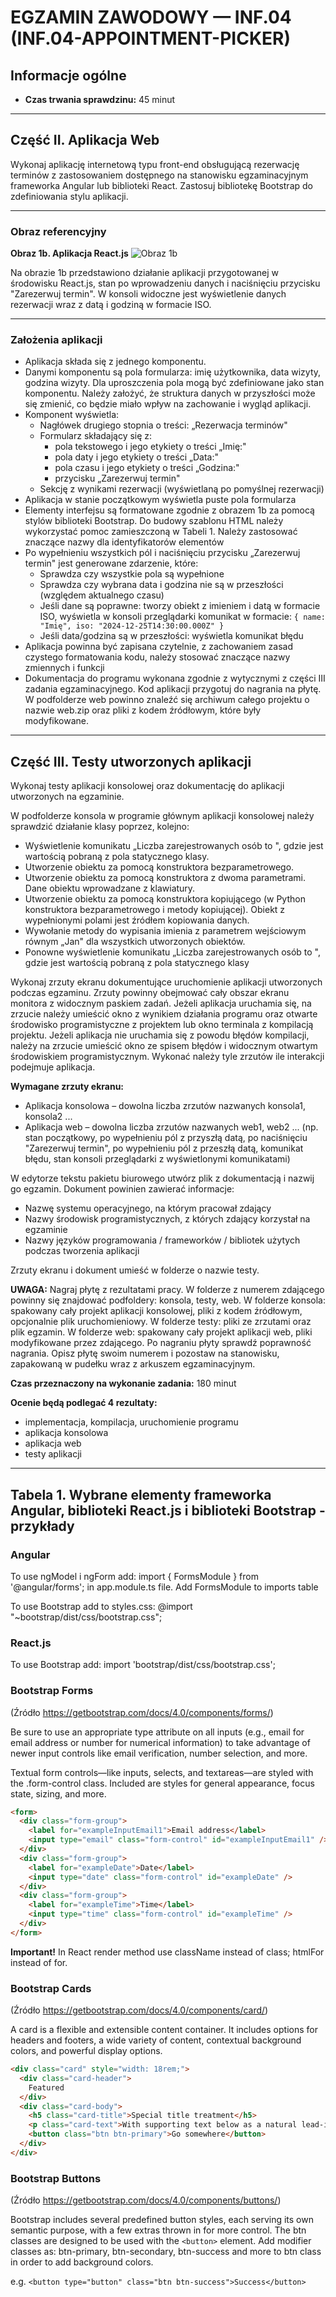 # EGZAMIN ZAWODOWY — INF.04 (INF.04-APPOINTMENT-PICKER)

## Informacje ogólne

- **Czas trwania sprawdzinu:** 45 minut

---

## Część II. Aplikacja Web

Wykonaj aplikację internetową typu front-end obsługującą rezerwację terminów z zastosowaniem dostępnego na stanowisku egzaminacyjnym frameworka Angular lub biblioteki React. Zastosuj bibliotekę Bootstrap do zdefiniowania stylu aplikacji.

---

### Obraz referencyjny

**Obraz 1b. Aplikacja React.js**
![Obraz 1b](img/appointment-preview.png)

Na obrazie 1b przedstawiono działanie aplikacji przygotowanej w środowisku React.js, stan po wprowadzeniu danych i naciśnięciu przycisku "Zarezerwuj termin".
W konsoli widoczne jest wyświetlenie danych rezerwacji wraz z datą i godziną w formacie ISO.

---

### Założenia aplikacji

- Aplikacja składa się z jednego komponentu.
- Danymi komponentu są pola formularza: imię użytkownika, data wizyty, godzina wizyty. Dla uproszczenia pola mogą być zdefiniowane jako stan komponentu. Należy założyć, że struktura danych w przyszłości może się zmienić, co będzie miało wpływ na zachowanie i wygląd aplikacji.
- Komponent wyświetla:
  - Nagłówek drugiego stopnia o treści: „Rezerwacja terminów"
  - Formularz składający się z:
    - pola tekstowego i jego etykiety o treści „Imię:"
    - pola daty i jego etykiety o treści „Data:"
    - pola czasu i jego etykiety o treści „Godzina:"
    - przycisku „Zarezerwuj termin"
  - Sekcję z wynikami rezerwacji (wyświetlaną po pomyślnej rezerwacji)
- Aplikacja w stanie początkowym wyświetla puste pola formularza
- Elementy interfejsu są formatowane zgodnie z obrazem 1b za pomocą stylów biblioteki Bootstrap. Do budowy szablonu HTML należy wykorzystać pomoc zamieszczoną w Tabeli 1. Należy zastosować znaczące nazwy dla identyfikatorów elementów
- Po wypełnieniu wszystkich pól i naciśnięciu przycisku „Zarezerwuj termin" jest generowane zdarzenie, które:
  - Sprawdza czy wszystkie pola są wypełnione
  - Sprawdza czy wybrana data i godzina nie są w przeszłości (względem aktualnego czasu)
  - Jeśli dane są poprawne: tworzy obiekt z imieniem i datą w formacie ISO, wyświetla w konsoli przeglądarki komunikat w formacie: `{ name: "Imię", iso: "2024-12-25T14:30:00.000Z" }`
  - Jeśli data/godzina są w przeszłości: wyświetla komunikat błędu
- Aplikacja powinna być zapisana czytelnie, z zachowaniem zasad czystego formatowania kodu, należy stosować znaczące nazwy zmiennych i funkcji
- Dokumentacja do programu wykonana zgodnie z wytycznymi z części III zadania egzaminacyjnego. Kod aplikacji przygotuj do nagrania na płytę. W podfolderze web powinno znaleźć się archiwum całego projektu o nazwie web.zip oraz pliki z kodem źródłowym, które były modyfikowane.

---

## Część III. Testy utworzonych aplikacji

Wykonaj testy aplikacji konsolowej oraz dokumentację do aplikacji utworzonych na egzaminie.

W podfolderze konsola w programie głównym aplikacji konsolowej należy sprawdzić działanie klasy poprzez, kolejno:

- Wyświetlenie komunikatu „Liczba zarejestrowanych osób to ", gdzie jest wartością pobraną z pola statycznego klasy.
- Utworzenie obiektu za pomocą konstruktora bezparametrowego.
- Utworzenie obiektu za pomocą konstruktora z dwoma parametrami. Dane obiektu wprowadzane z klawiatury.
- Utworzenie obiektu za pomocą konstruktora kopiującego (w Python konstruktora bezparametrowego i metody kopiującej). Obiekt z wypełnionymi polami jest źródłem kopiowania danych.
- Wywołanie metody do wypisania imienia z parametrem wejściowym równym „Jan" dla wszystkich utworzonych obiektów.
- Ponowne wyświetlenie komunikatu „Liczba zarejestrowanych osób to ", gdzie jest wartością pobraną z pola statycznego klasy

Wykonaj zrzuty ekranu dokumentujące uruchomienie aplikacji utworzonych podczas egzaminu. Zrzuty powinny obejmować cały obszar ekranu monitora z widocznym paskiem zadań. Jeżeli aplikacja uruchamia się, na zrzucie należy umieścić okno z wynikiem działania programu oraz otwarte środowisko programistyczne z projektem lub okno terminala z kompilacją projektu. Jeżeli aplikacja nie uruchamia się z powodu błędów kompilacji, należy na zrzucie umieścić okno ze spisem błędów i widocznym otwartym środowiskiem programistycznym. Wykonać należy tyle zrzutów ile interakcji podejmuje aplikacja.

**Wymagane zrzuty ekranu:**
- Aplikacja konsolowa – dowolna liczba zrzutów nazwanych konsola1, konsola2 ...
- Aplikacja web – dowolna liczba zrzutów nazwanych web1, web2 ... (np. stan początkowy, po wypełnieniu pól z przyszłą datą, po naciśnięciu "Zarezerwuj termin", po wypełnieniu pól z przeszłą datą, komunikat błędu, stan konsoli przeglądarki z wyświetlonymi komunikatami)

W edytorze tekstu pakietu biurowego utwórz plik z dokumentacją i nazwij go egzamin. Dokument powinien zawierać informacje:

- Nazwę systemu operacyjnego, na którym pracował zdający
- Nazwy środowisk programistycznych, z których zdający korzystał na egzaminie
- Nazwy języków programowania / frameworków / bibliotek użytych podczas tworzenia aplikacji

Zrzuty ekranu i dokument umieść w folderze o nazwie testy.

**UWAGA:** Nagraj płytę z rezultatami pracy. W folderze z numerem zdającego powinny się znajdować podfoldery: konsola, testy, web. W folderze konsola: spakowany cały projekt aplikacji konsolowej, pliki z kodem źródłowym, opcjonalnie plik uruchomieniowy. W folderze testy: pliki ze zrzutami oraz plik egzamin. W folderze web: spakowany cały projekt aplikacji web, pliki modyfikowane przez zdającego. Po nagraniu płyty sprawdź poprawność nagrania. Opisz płytę swoim numerem i pozostaw na stanowisku, zapakowaną w pudełku wraz z arkuszem egzaminacyjnym.

**Czas przeznaczony na wykonanie zadania:** 180 minut

**Ocenie będą podlegać 4 rezultaty:**
- implementacja, kompilacja, uruchomienie programu
- aplikacja konsolowa
- aplikacja web
- testy aplikacji

---

## Tabela 1. Wybrane elementy frameworka Angular, biblioteki React.js i biblioteki Bootstrap - przykłady

### Angular

To use ngModel i ngForm add: import { FormsModule } from '@angular/forms'; in app.module.ts file. Add FormsModule to imports table

To use Bootstrap add to styles.css: @import "~bootstrap/dist/css/bootstrap.css";

### React.js

To use Bootstrap add: import 'bootstrap/dist/css/bootstrap.css';

### Bootstrap Forms

(Źródło https://getbootstrap.com/docs/4.0/components/forms/)

Be sure to use an appropriate type attribute on all inputs (e.g., email for email address or number for numerical information) to take advantage of newer input controls like email verification, number selection, and more.

Textual form controls—like inputs, selects, and textareas—are styled with the .form-control class. Included are styles for general appearance, focus state, sizing, and more.

```html
<form> 
  <div class="form-group"> 
    <label for="exampleInputEmail1">Email address</label> 
    <input type="email" class="form-control" id="exampleInputEmail1" /> 
  </div> 
  <div class="form-group">   
    <label for="exampleDate">Date</label>
    <input type="date" class="form-control" id="exampleDate" />
  </div>
  <div class="form-group">   
    <label for="exampleTime">Time</label>
    <input type="time" class="form-control" id="exampleTime" />
  </div>
</form>
```

**Important!** In React render method use className instead of class; htmlFor instead of for.

### Bootstrap Cards

(Źródło https://getbootstrap.com/docs/4.0/components/card/)

A card is a flexible and extensible content container. It includes options for headers and footers, a wide variety of content, contextual background colors, and powerful display options.

```html
<div class="card" style="width: 18rem;">
  <div class="card-header">
    Featured
  </div>
  <div class="card-body">
    <h5 class="card-title">Special title treatment</h5>
    <p class="card-text">With supporting text below as a natural lead-in to additional content.</p>
    <button class="btn btn-primary">Go somewhere</button>
  </div>
</div>
```

### Bootstrap Buttons

(Źródło https://getbootstrap.com/docs/4.0/components/buttons/)

Bootstrap includes several predefined button styles, each serving its own semantic purpose, with a few extras thrown in for more control. The btn classes are designed to be used with the `<button>` element. Add modifier classes as: btn-primary, btn-secondary, btn-success and more to btn class in order to add background colors.

e.g. `<button type="button" class="btn btn-success">Success</button>`
